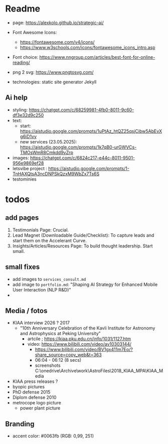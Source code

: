# Readme

- page: https://alexkolo.github.io/strategic-ai/

- Font Awesome Icons:
  - https://fontawesome.com/v4/icons/
  - https://www.w3schools.com/icons/fontawesome_icons_intro.asp
- Font choice: https://www.nngroup.com/articles/best-font-for-online-reading/

- png 2 svg: https://www.pngtosvg.com/

- technologies: static site generator Jekyll

## Ai help

- styling: https://chatgpt.com/c/68259981-4fb0-8011-9c60-df3e32d9c250
- text:
  - start: https://aistudio.google.com/prompts/1uPtAz_htQZ25qsjCibw5AbEvXg6iD1vy
  - new services (23.05.2025): https://aistudio.google.com/prompts/1k7qB0-urGWVCs-TMOsWmR8Cmkdd9yZrp
- images: https://chatgpt.com/c/6824c217-e44c-8011-9501-956e9869ef28
- letsvibe project : https://aistudio.google.com/prompts/1-TnHAXQtsA3ncDNPSkQzxM9WbZx7Ts6S
- testominies

# todos

## add pages

1. Testimonials Page: Crucial.
2. Lead Magnet (Downloadable Guide/Checklist): To capture leads and start them on the Accelerant Curve.
3. Insights/Articles/Resources Page: To build thought leadership. Start small.

## small fixes

- add images to `services_consult.md`
- add image to `portfolio.md`: "Shaping AI Strategy for Enhanced Mobile User Interaction (NLP R&D)"
-

## Media / fotos

- KIAA interview 2026 ? 2017
  - "10th Anniversary Celebration of the Kavli Institute for Astronomy and Astrophysics at Peking University"
    - artcile ; https://kiaa.pku.edu.cn/info/1031/1127.htm
    - video: https://www.bilibili.com/video/av10303144/
      - https://www.bilibili.com/video/BV1gx411m7Eo/?share_source=copy_web&t=363
      - 06:04 - 06:12 (8 secs)
      - screenshots C:\onedrive\Archive\work\AstroFiles\2018_KIAA_MPA\KIAA_Media
- KIAA press releases ?
- byopic pictures
- PhD defense 2015
- Diplom defense 2010
- metrocope logo picture
  - power plant picture

## Branding

- accent color: #0063fb (RGB: 0,99, 251)
